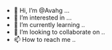 - 👋 Hi, I’m @Avahg ...
- 👀 I’m interested in ...
- 🌱 I’m currently learning ..
- 💞️ I’m looking to collaborate on ..
- 📫 How to reach me ..

<!---
Avahg/Avahg is a ✨ special ✨ repository because its `README.md` (this file) appears on your GitHub profile.
You can click the Preview link to take a look at your changes.
--->
